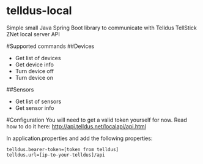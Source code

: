 # telldus-local
Simple small Java Spring Boot library to communicate with Telldus TellStick ZNet local server API

#Supported commands
##Devices
* Get list of devices
* Get device info
* Turn device off
* Turn device on

##Sensors
* Get list of sensors
* Get sensor info

#Configuration
You will need to get a valid token yourself for now. Read how to do it here: http://api.telldus.net/localapi/api.html
 
In application.properties and add the following properties:
```
telldus.bearer-token=[token from telldus]
telldus.url=[ip-to-your-telldus]/api
```

